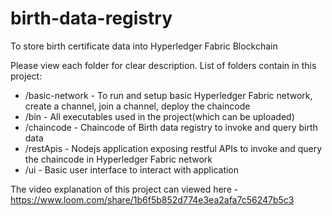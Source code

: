 # birth-data-registry
To store birth certificate data into Hyperledger Fabric Blockchain

Please view each folder for clear description.
List of folders contain in this project:
* /basic-network - To run and setup basic Hyperledger Fabric network, create a channel, join a channel, deploy the chaincode
* /bin - All executables used in the project(which can be uploaded)
* /chaincode - Chaincode of Birth data registry to invoke and query birth data
* /restApis - Nodejs application exposing restful APIs to invoke and query the chaincode in Hyperledger Fabric network
* /ui - Basic user interface to interact with application

The video explanation of this project can viewed here - https://www.loom.com/share/1b6f5b852d774e3ea2afa7c56247b5c3
